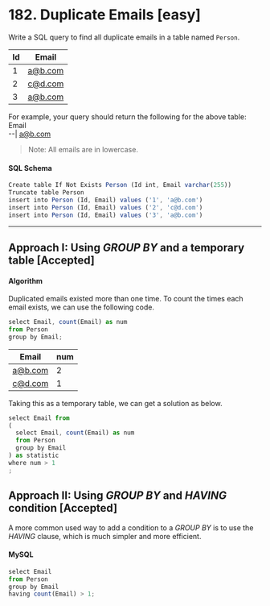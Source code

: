 # 182. Duplicate Emails [easy]
Write a SQL query to find all duplicate emails in a table named `Person`.

Id | Email   
--|--
 1  | a@b.com 
 2  | c@d.com 
 3  | a@b.com 

For example, your query should return the following for the above table:
Email   
--|
a@b.com 

> Note: All emails are in lowercase.
#### SQL Schema
```javascript
Create table If Not Exists Person (Id int, Email varchar(255))
Truncate table Person
insert into Person (Id, Email) values ('1', 'a@b.com')
insert into Person (Id, Email) values ('2', 'c@d.com')
insert into Person (Id, Email) values ('3', 'a@b.com')
```
---
## Approach I: Using _GROUP BY_ and a temporary table [Accepted]
#### Algorithm

Duplicated emails existed more than one time. To count the times each email exists, we can use the following code.

```javascript
select Email, count(Email) as num
from Person
group by Email;
```

Email   | num 
---|--
a@b.com | 2   
c@d.com | 1   

Taking this as a temporary table, we can get a solution as below.

```javascript
select Email from
(
  select Email, count(Email) as num
  from Person
  group by Email
) as statistic
where num > 1
;
```
## Approach II: Using _GROUP BY_ and _HAVING_ condition [Accepted]

A more common used way to add a condition to a _GROUP BY_ is to use the _HAVING_ clause, which is much simpler and more efficient.

#### MySQL
```javascript
select Email
from Person
group by Email
having count(Email) > 1;
```
